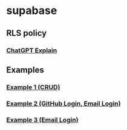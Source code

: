 # supabase
## RLS policy
### [ChatGPT Explain](https://chatgpt.com/share/6809f4a0-3748-8006-8fb1-5640c2d656c4)
## Examples
### [Example 1 (CRUD)](https://tayaki71751.github.io/gukbi/supabase/supabase01.html)
### [Example 2 (GitHub Login, Email Login)](https://tayaki71751.github.io/gukbi/supabase/supabase02.html)
### [Example 3 (Email Login)](https://tayaki71751.github.io/gukbi/supabase/supabase03.html)